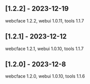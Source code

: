 ## [1.2.2] - 2023-12-19
webcface 1.2.2, webui 1.0.11, tools 1.1.7

## [1.2.1] - 2023-12-12
webcface 1.2.1, webui 1.0.10, tools 1.1.7

## [1.2.0] - 2023-12-8
webcface 1.2.0, webui 1.0.10, tools 1.1.6

